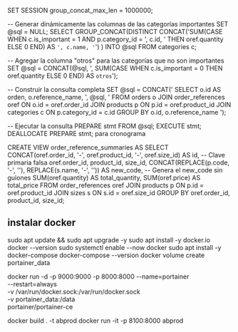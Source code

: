 SET SESSION group_concat_max_len = 1000000;

-- Generar dinámicamente las columnas de las categorías importantes
SET @sql = NULL;
SELECT GROUP_CONCAT(DISTINCT
    CONCAT('SUM(CASE WHEN c.is_important = 1 AND p.category_id = ', c.id, ' THEN oref.quantity ELSE 0 END) AS `', c.name, '`')
) INTO @sql
FROM categories c;

-- Agregar la columna "otros" para las categorías que no son importantes
SET @sql = CONCAT(@sql, ',
    SUM(CASE WHEN c.is_important = 0 THEN oref.quantity ELSE 0 END) AS `otros`');

-- Construir la consulta completa
SET @sql = CONCAT('
    SELECT o.id AS orden, o.reference_name, ', @sql, '
    FROM orders o
    JOIN order_references oref ON o.id = oref.order_id
    JOIN products p ON p.id = oref.product_id
    JOIN categories c ON p.category_id = c.id
    GROUP BY o.id, o.reference_name
');

-- Ejecutar la consulta
PREPARE stmt FROM @sql;
EXECUTE stmt;
DEALLOCATE PREPARE stmt;
para cronograma



CREATE VIEW order_reference_summaries AS
SELECT 
    CONCAT(oref.order_id, '-', oref.product_id, '-', oref.size_id) AS id, -- Clave primaria falsa
    oref.order_id,
    product_id,
    size_id,
    CONCAT(REPLACE(p.code, '-', ''), REPLACE(s.name, '-', '')) AS new_code, -- Genera el new_code sin guiones
    SUM(oref.quantity) AS total_quantity,
    SUM(oref.price) AS total_price
FROM order_references oref
JOIN products p ON p.id = oref.product_id
JOIN sizes s ON s.id = oref.size_id
GROUP BY oref.order_id, product_id, size_id;





## instalar docker
sudo apt update && sudo apt upgrade -y
sudo apt install -y docker.io
docker --version
sudo systemctl enable --now docker
sudo apt install -y docker-compose
docker-compose --version
docker volume create portainer_data



docker run -d -p 9000:9000 -p 8000:8000 --name=portainer \
    --restart=always \
    -v /var/run/docker.sock:/var/run/docker.sock \
    -v portainer_data:/data \
    portainer/portainer-ce





docker build . -t abprod
docker run -it -p 8100:8000 abprod